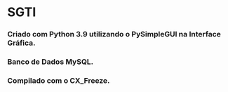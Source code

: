 # SGTI

### Criado com Python 3.9 utilizando o PySimpleGUI na Interface Gráfica.
### Banco de Dados MySQL.
### Compilado com o CX_Freeze.
